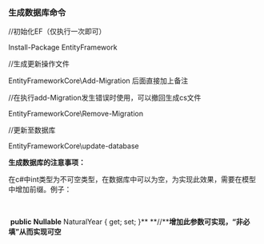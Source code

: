 ### 生成数据库命令

 

//初始化EF（仅执行一次即可）

Install-Package EntityFramework                                                                                                                                                                                                   

//生成更新操作文件

EntityFrameworkCore\Add-Migration 后面直接加上备注

 

//在执行add-Migration发生错误时使用，可以撤回生成cs文件

EntityFrameworkCore\Remove-Migration

 

//更新至数据库

EntityFrameworkCore\update-database

 

**生成数据库的注意事项：**

 

​      在c#中int类型为不可空类型，在数据库中可以为空，为实现此效果，需要在模型中增加前缀。例子：

​     

​       **public** **Nullable**<int> NaturalYear { get; set; }** **//****增加此参数可实现，“非必填”从而实现可空**